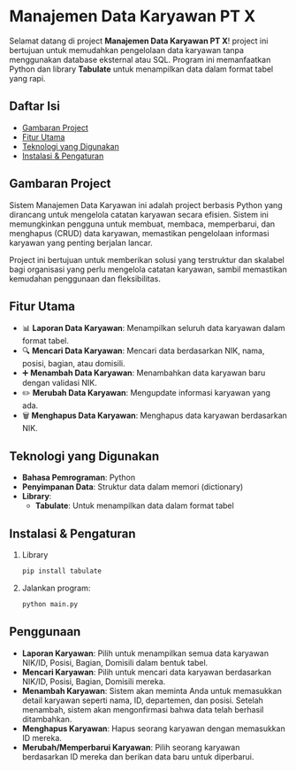 # Manajemen Data Karyawan PT X

Selamat datang di project **Manajemen Data Karyawan PT X**! project ini bertujuan untuk memudahkan pengelolaan data karyawan tanpa menggunakan database eksternal atau SQL. Program ini memanfaatkan Python dan library **Tabulate** untuk menampilkan data dalam format tabel yang rapi.

## Daftar Isi
- [Gambaran Project](#gambaran-project)
- [Fitur Utama](#fitur-utama)
- [Teknologi yang Digunakan](#teknologi-yang-digunakan)
- [Instalasi & Pengaturan](#instalasi--pengaturan)

## Gambaran Project
Sistem Manajemen Data Karyawan ini adalah project berbasis Python yang dirancang untuk mengelola catatan karyawan secara efisien. Sistem ini memungkinkan pengguna untuk membuat, membaca, memperbarui, dan menghapus (CRUD) data karyawan, memastikan pengelolaan informasi karyawan yang penting berjalan lancar.

Project ini bertujuan untuk memberikan solusi yang terstruktur dan skalabel bagi organisasi yang perlu mengelola catatan karyawan, sambil memastikan kemudahan penggunaan dan fleksibilitas.

## Fitur Utama
- 📊 **Laporan Data Karyawan**: Menampilkan seluruh data karyawan dalam format tabel.
- 🔍 **Mencari Data Karyawan**: Mencari data berdasarkan NIK, nama, posisi, bagian, atau domisili.
- ➕ **Menambah Data Karyawan**: Menambahkan data karyawan baru dengan validasi NIK.
- ✏️ **Merubah Data Karyawan**: Mengupdate informasi karyawan yang ada.
- 🗑️ **Menghapus Data Karyawan**: Menghapus data karyawan berdasarkan NIK.
  
## Teknologi yang Digunakan
- **Bahasa Pemrograman**: Python
- **Penyimpanan Data**: Struktur data dalam memori (dictionary)
- **Library**:
  - **Tabulate**: Untuk menampilkan data dalam format tabel

## Instalasi & Pengaturan
1. Library
   ```bash
   pip install tabulate
2. Jalankan program:
    ```bash
   python main.py

## Penggunaan

- **Laporan Karyawan**:
Pilih untuk menampilkan semua data karyawan NIK/ID, Posisi, Bagian, Domisili dalam bentuk tabel.
- **Mencari Karyawan**:
Pilih untuk mencari data karyawan berdasarkan NIK/ID, Posisi, Bagian, Domisili mereka.
- **Menambah Karyawan**:
Sistem akan meminta Anda untuk memasukkan detail karyawan seperti nama, ID, departemen, dan posisi.
Setelah menambah, sistem akan mengonfirmasi bahwa data telah berhasil ditambahkan.
- **Menghapus Karyawan**:
Hapus seorang karyawan dengan memasukkan ID mereka.
- **Merubah/Memperbarui Karyawan**:
Pilih seorang karyawan berdasarkan ID mereka dan berikan data baru untuk diperbarui.


